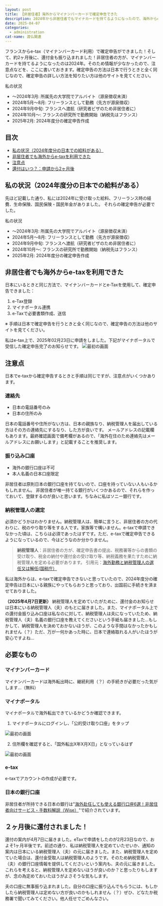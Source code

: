 ```yaml
---
layout: post
title: 【非居住者】海外からマイナンバーカードで確定申告できた
description: 2024年から非居住者でもマイナカードを持てるようになったので、海外からe-taxでの確定申告を試し、約２ヶ月後無事還付されました！
date: 2025-04-07
categories: 
  - administration
cat-name: 渡仏関連
---
```


<span class="marker">フランスからe-tax（マイナンバーカード利用）で確定申告ができました！</span>そして、<span class="marker">約2ヶ月後に、還付金も振り込まれました！</span>非居住者の方が、マイナンバーカードを持てるようになったのは2024年。そのため情報が少なかったので、注意点などを、ここに書いておきます。<span class="marker">確定申告の方法は日本で行うときと全く同じなので、確定申告の詳しい方法を知りたい方は他のサイトを見てください。</span>

<div class="box_cus">
<div class="cus_title">
  <span>私の状況</span>
</div>
  <div class="cus_inner">
<ul>
  <li>〜2024年3月: 所属先の大学院でアルバイト（源泉徴収未済）</li>
  <li>2024年5月〜8月: フリーランスとして勤務（先方が源泉徴収）</li>
  <li>2024年9月中旬: フランスへ渡航（研究者ビザのため非居住者に） </li>
  <li>2024年10月〜: フランスの研究所で勤務開始（納税先はフランス） </li>
   <li>2025年2月: 2024年度分の確定申告作成 </li>
</ul>
</div>
</div>

## 目次

- [私の状況（2024年度分の日本での給料がある）](#私の状況2024年度分の日本での給料がある)
- [非居住者でも海外からe-taxを利用できた](#非居住者でも海外からe-taxを利用できる)
- [注意点](#注意点)
- [還付はいつ？：申請から2ヶ月後](#還付はいつ)

## 私の状況（2024年度分の日本での給料がある）

先ほど記載した通り、私には2024年に<span class="marker">受け取った給料、フリーランス時の経費、生命保険、国民保険・国民年金</span>がありました。
それらの確定申告が必要でした。
<div class="box_cus">
<div class="cus_title">
  <span>私の状況</span>
</div>
  <div class="cus_inner">
<ul>
  <li>〜2024年3月: 所属先の大学院でアルバイト（源泉徴収未済）</li>
  <li>2024年5月〜8月: フリーランスとして勤務（先方が源泉徴収）</li>
  <li>2024年9月中旬: フランスへ渡航（研究者ビザのため非居住者に） </li>
  <li>2024年10月〜: フランスの研究所で勤務開始（納税先はフランス） </li>
   <li>2025年2月: 2024年度分の確定申告作成 </li>
</ul>
</div>
</div>

## 非居住者でも海外からe-taxを利用できた

日本にいるときと同じ方法で、マイナンバーカードとe-Taxを使用して、確定申告できました：
1. e-Tax登録
2. マイナポータル連携
3. e-Taxで必要書類作成、送信

※ 手順は日本で確定申告を行うときと全く同じなので、確定申告の方法は他のサイトを見てください。

私はe-tax上で、2025年02月23日に申請をしました。下記がマイナポータルで受信した確定申告完了のお知らせです。
<img src="../../assets/images/articles/250203_03.jpg" alt="最初の画面">


## 注意点
日本でe-taxから確定申告するときと手順は同じですが、注意点がいくつかあります。
### 連絡先
- 日本の電話番号のみ
- 日本の住所のみ

日本の電話番号や住所がない方は、日本の親族なり、納税管理人を届出している方はその方の連絡先にするなり、した方が良いです。
<span class="marker">メールアドレスの記載欄もあります</span>。最終確認画面で備考欄があるので、「海外在住のため連絡先はメールアドレスにお願いします」と記載することを推奨します。

### 振り込み口座
- 海外の銀行口座は不可
- 本人名義の日本口座限定

非居住者は原則日本の銀行口座を持てないので、口座を持っていない人もいるかもしれません。
非居住者が唯一持てる銀行がいくつかあるので、それらを作っておいて、登録するのが良いと思います。ちなみに私はソニー銀行です。


### 納税管理人の選定
必須かどうかはわかりません。納税管理人は、簡単に言うと、非居住者の方の代わりに、税のやり取り等をする人です。家族等で構いません。e-taxで申請できなかった頃は、こちらは必須であったはずです。ただ、e-taxで確定申告できるようになっているので、今はどうなのか分かりません。
> <strong>納税管理人</strong>：非居住者の方が、確定申告書の提出、税務署等からの書類の受け取り、税金の納付や還付金の受け取り等、納税義務を果たすために納税管理人を定める必要があります。 引用元：[海外勤務と納税管理人の選任又は解任(国税庁）
](https://www.nta.go.jp/taxes/shiraberu/taxanswer/shotoku/1923.htm)

私は海外からは、e-taxで確定申告できないと思っていたので、2024年度分の確定申告は日本にいる親族にやってもらおうと思っており、出国前に手続きを済ませておりました。

<strong>（2025年4月7日更新）</strong>
納税管理人を定めていたがために、還付金のお知らせは日本にいる納税管理人（夫）のもとに届きました。また、マイナポータル上での還付金振り込み口座は私なのに対して、納税管理人は夫になっていたため、納税管理人（夫）名義の銀行口座を教えてくださいという手紙も届きました...もしかして、納税管理人を決めておかないほうが、このような手間はなかったかもしれません（？）ただ、万が一何かあった時に、日本で連絡取れる人がいたほうが安心ですよね...



## 必要なもの
### マイナンバーカード
マイナンバーカードは海外転出時に、継続利用（？）の手続きが必要だった気がします...（無料）

### マイナポータル
マイナポータルで海外転出できているかどうか確認できます。

1. マイナポータルにログインし、「公的受け取り口座」をタップ
<img src="../../assets/images/articles/250203_02.jpg" alt="最初の画面">

2. 住所欄を確認すると、「国外転出X年X月X日」となっているはず
<img src="../../assets/images/articles/250203_01.jpg" alt="最初の画面">


### e-tax
e-taxでアカウントの作成が必要です。

### 日本の銀行口座
非居住者が所持できる日本の銀行は"[海外赴任しても使える銀行口座6選！非居住者向けサービス・手数料解説（Wise）](https://wise.com/jp/blog/moving-abroad-bank-account)"で紹介されています。


## ２ヶ月後に還付されました！
還付の案内が4月7日に届きました。eTaxで申請をしたのが2月23日なので、<span class="marker">およそ1ヶ月半後</span>です。前述の通り、私は納税管理人を定めていたせいか、通知の案内は日本にいる納税管理人（夫）の元に届きました。また、<span class="marker">納税管理人を定めていた場合は、還付金受取人は納税管理人</span>のようです。そのため納税管理人（夫）の銀行口座情報を提供してくださいという案内も、夫の元に届きました。これらを考えると、納税管理人を定めないほうが良いのか？と思ったりもしますが、念の為定めておいたほうがよさそうな気もします。

夫の口座に無事振り込まれました。自分の口座に振り込んでもらうには、もしかしたら納税管理人は定めない方が良いのかもしれません（？）ぜひ、どなたか税務署で聞いてみてください。他人任せでごめんなさい。




